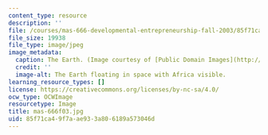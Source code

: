 ```yaml
---
content_type: resource
description: ''
file: /courses/mas-666-developmental-entrepreneurship-fall-2003/85f71ca49f7aae933a806189a573046d_mas-666f03.jpg
file_size: 19938
file_type: image/jpeg
image_metadata:
  caption: The Earth. (Image courtesy of [Public Domain Images](http://www.pdimages.com/web6.htm).)
  credit: ''
  image-alt: The Earth floating in space with Africa visible.
learning_resource_types: []
license: https://creativecommons.org/licenses/by-nc-sa/4.0/
ocw_type: OCWImage
resourcetype: Image
title: mas-666f03.jpg
uid: 85f71ca4-9f7a-ae93-3a80-6189a573046d
---
```

